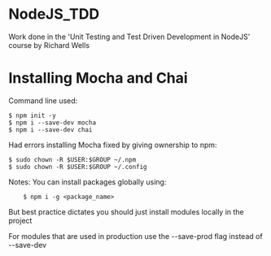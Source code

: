 # NodeJS_TDD
Work done in the 'Unit Testing and Test Driven Development in NodeJS' course by Richard Wells

# Installing Mocha and Chai
Command line used:

	$ npm init -y
	$ npm i --save-dev mocha
	$ npm i --save-dev chai

Had errors installing Mocha fixed by giving ownership to npm:

	$ sudo chown -R $USER:$GROUP ~/.npm
	$ sudo chown -R $USER:$GROUP ~/.config

Notes:
	You can install packages globally using:
	
		$ npm i -g <package_name>
		
But best practice dictates you should just install modules locally in the project

For modules that are used in production use the --save-prod flag instead of --save-dev
